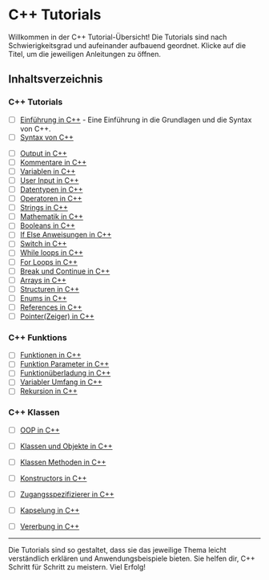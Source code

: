# C++ Tutorials

Willkommen in der C++ Tutorial-Übersicht! Die Tutorials sind nach Schwierigkeitsgrad und aufeinander aufbauend geordnet. Klicke auf die Titel, um die jeweiligen Anleitungen zu öffnen.

## Inhaltsverzeichnis
### C++ Tutorials
* [ ] [Einführung in C++](Einführung_in_cpp.md) - Eine Einführung in die Grundlagen und die Syntax von C++.
* [ ] [Syntax von C++](Syntax.md)
- [ ] [Output in C++](Output.md)
- [ ] [Kommentare in C++](Comments.md)
- [ ] [Variablen in C++](Variablen.md)
- [ ] [User Input in C++](UserInput.md)
- [ ] [Datentypen in C++](Datatypes.md)
- [ ] [Operatoren in C++](Operators.md)
- [ ] [Strings in C++](Strings.md)
- [ ] [Mathematik in C++](Math.md)
- [ ] [Booleans in C++](Booleans.md)
- [ ] [If Else Anweisungen in C++](Conditions.md)
- [ ] [Switch in C++](Switch.md)
- [ ] [While loops in C++](Whileloop.md)
- [ ] [For Loops in C++](Forloop.md)
- [ ] [Break und Continue in C++](Breakcontinue.md)
- [ ] [Arrays in C++](Arrays.md)
- [ ] [Structuren in C++](Structures.md)
- [ ] [Enums in C++](Enums.md)
- [ ] [References in C++](References.md)
- [ ] [Pointer(Zeiger) in C++](Pointers.md)
### C++ Funktions
- [ ] [Funktionen in C++](Functions.md)
- [ ] [Funktion Parameter in C++](Funktionparameters.md)
- [ ] [Funktionüberladung in C++](Functionoverloading.md)
- [ ] [Variabler Umfang in C++](Scope.md)
- [ ] [Rekursion in C++](Recursion.md)
### C++ Klassen
- [ ] [OOP in C++](Oop.md)
- [ ] [Klassen und Objekte in C++](ClassesObjects.md)
- [ ] [Klassen Methoden in C++](Classmethods.md)
- [ ] [Konstructors in C++](Constructors.md)
- [ ] [Zugangsspezifizierer in C++](Accessspecifiers.md)
- [ ] [Kapselung in C++](Encapsulation.md)
- [ ] [Vererbung in C++](Inheritance.md)

  
---

Die Tutorials sind so gestaltet, dass sie das jeweilige Thema leicht verständlich erklären und Anwendungsbeispiele bieten. Sie helfen dir, C++ Schritt für Schritt zu meistern. Viel Erfolg!
